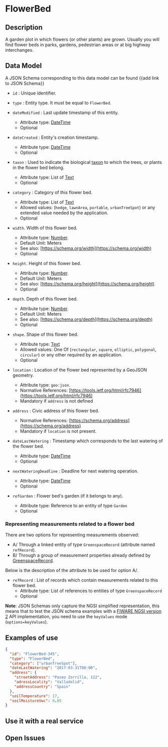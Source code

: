# FlowerBed

## Description

 A garden plot in which flowers (or other plants) are grown.
 Usually you will find flower beds in parks, gardens, pedestrian areas or at big highway interchanges.
 
## Data Model

A JSON Schema corresponding to this data model can be found {{add link to JSON Schema}}

+ `id` : Unique identifier. 

+ `type` : Entity type. It must be equal to `FlowerBed`. 

+ `dateModified` : Last update timestamp of this entity.
    + Attribute type: [DateTime](https://schema.org/DateTime)
    + Optional

+ `dateCreated` : Entity's creation timestamp.
    + Attribute type: [DateTime](https://schema.org/DateTime)
    + Optional    

+ `taxon` : Used to indicate the biological [taxon](http://en.wikipedia.org/wiki/en:taxon)
to which the trees, or plants in the flower bed belong.
    + Attribute type: List of [Text](https://schema.org/Text)
    + Optional
    
+ `category` : Category of this flower bed. 
    + Attribute type: List of [Text](https://schema.org/Text)
    + Allowed values: (`hedge`, `lawnArea`, `portable`, `urbanTreeSpot`) or any extended value needed by the application.
    + Optional
    
+ `width`. Width of this flower bed.
    + Attribute type: [Number](https://schema.org/Number).
    + Default Unit: Meters
    + See also: [https://schema.org/width](https://schema.org/width)
    + Optional 

+ `height`. Height of this flower bed. 
    + Attribute type: [Number](https://schema.org/Number).
    + Default Unit: Meters
    + See also: [https://schema.org/height](https://schema.org/height)
    + Optional 

+ `depth`. Depth of this flower bed.
    + Attribute type: [Number](https://schema.org/Number).
    + Default Unit: Meters
    + See also: [https://schema.org/depth](https://schema.org/depth)
    + Optional

+ `shape`. Shape of this flower bed.
    + Attribute type: [Text](https://schema.org/Text)
    + Allowed values: One Of (`rectangular`, `square`, `elliptic`, `polygonal`, `circular`) or any other required by an application.
    + Optional

+ `location` : Location of the flower bed represented by a GeoJSON geometry. 
    + Attribute type: `geo:json`.
    + Normative References: [https://tools.ietf.org/html/rfc7946](https://tools.ietf.org/html/rfc7946)
    + Mandatory if `address` is not defined
    
+ `address` : Civic address of this flower bed.
    + Normative References: [https://schema.org/address](https://schema.org/address)
    + Mandatory if `location` is not present.     

+ `dateLastWatering` : Timestamp which corresponds to the last watering of the flower bed.
    + Attribute type: [DateTime](https://schema.org/DateTime)
    + Optional

+ `nextWateringDeadline` : Deadline for next watering operation.
    + Attribute type: [DateTime](https://schema.org/DateTime)
    + Optional
    
+ `refGarden` : Flower bed's garden (if it belongs to any). 
    + Attribute type: Reference to an entity of type `Garden`
    + Optional
    
### Representing measurements related to a flower bed

 There are two options for representing measurements observed:

+ A/ Through a linked entity of type `GreenspaceRecord` (attribute named `refRecord`).
+ B/ Through a group of measurement properties already defined by [GreenspaceRecord](../../GreenspaceRecord/doc/spec.md). 

Below is the description of the attribute to be used for option A/. 
    
+ `refRecord` : List of records which contain measurements related to this flower bed.
    + Attribute type: List of references to entities of type `GreenspaceRecord`
    + Optional

**Note**: JSON Schemas only capture the NGSI simplified representation, this means that to test the JSON schema examples with
a [FIWARE NGSI version 2](http://fiware.github.io/specifications/ngsiv2/stable) API implementation, you need to use the `keyValues`
mode (`options=keyValues`).
    
## Examples of use

```json
{
  "id": "FlowerBed-345",
  "type": "FlowerBed",
  "category": ["urbanTreeSpot"],
  "dateLastWatering": "2017-03-31T08:00",
  "address": {
    "streetAddress": "Paseo Zorrilla, 122",
    "adressLocality": "Valladolid",
    "addressCountry": "Spain"
  },
  "soilTemperature": 17,
  "soilMoistureVwc": 0.85
}
```
    
## Use it with a real service


## Open Issues

